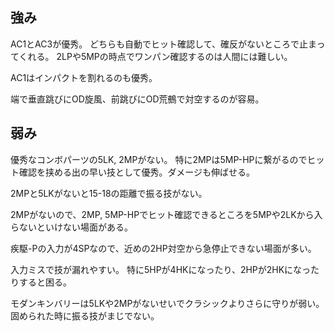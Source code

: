 ## 強み

AC1とAC3が優秀。
どちらも自動でヒット確認して、確反がないところで止まってくれる。
2LPや5MPの時点でワンパン確認するのは人間には難しい。

AC1はインパクトを割れるのも優秀。

端で垂直跳びにOD旋風、前跳びにOD荒鵺で対空するのが容易。

## 弱み

優秀なコンボパーツの5LK, 2MPがない。
特に2MPは5MP-HPに繋がるのでヒット確認を挟める出の早い技として優秀。ダメージも伸ばせる。

2MPと5LKがないと15-18の距離で振る技がない。

2MPがないので、2MP, 5MP-HPでヒット確認できるところを5MPや2LKから入らないといけない場面がある。

疾駆-Pの入力が4SPなので、近めの2HP対空から急停止できない場面が多い。

入力ミスで技が漏れやすい。
特に5HPが4HKになったり、2HPが2HKになったりすると困る。

モダンキンバリーは5LKや2MPがないせいでクラシックよりさらに守りが弱い。
固められた時に振る技がまじでない。
